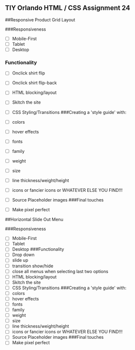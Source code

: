 TIY Orlando HTML / CSS Assignment 24 
-------------------------------------


##Responsive Product Grid Layout

###Responsiveness
* [ ] Mobile-First
* [ ] Tablet
* [ ] Desktop
### Functionality
* [ ] Onclick shirt flip
* [ ] Onclick shirt flip-back
* [ ] HTML blocking/layout
* [ ] Skitch the site
* [ ] CSS Styling/Transitions
###Creating a 'style guide' with:
* [ ] colors
* [ ] hover effects
* [ ] fonts
* [ ] family
* [ ] weight
* [ ] size
* [ ] line thickness/weight/height
* [ ] icons or fancier icons or WHATEVER ELSE YOU FIND!!!
* [ ] Source Placeholder images
###Final touches
* [ ] Make pixel perfect


##Horizontal Slide Out Menu

###Responsiveness
* [ ] Mobile-First
* [ ] Tablet
* [ ] Desktop
###Functionality
* [ ] Drop down
* [ ] slide up
* [ ] transition show/hide
* [ ] close all menus when selecting last two options
* [ ] HTML blocking/layout
* [ ] Skitch the site
* [ ] CSS Styling/Transitions
###Creating a 'style guide' with:
* [ ] colors
* [ ] hover effects
* [ ] fonts
* [ ] family
* [ ] weight
* [ ] size
* [ ] line thickness/weight/height
* [ ] icons or fancier icons or WHATEVER ELSE YOU FIND!!!
* [ ] Source Placeholder images
###Final touches
* [ ] Make pixel perfect
